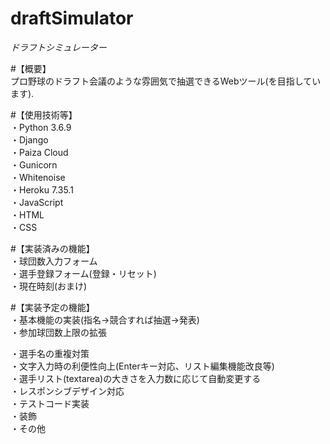 # draftSimulator  
*ドラフトシミュレーター*  

#【概要】  
プロ野球のドラフト会議のような雰囲気で抽選できるWebツール(を目指しています).  

#【使用技術等】  
・Python 3.6.9  
・Django  
・Paiza Cloud  
・Gunicorn  
・Whitenoise  
・Heroku 7.35.1  
・JavaScript  
・HTML  
・CSS  

#【実装済みの機能】  
・球団数入力フォーム  
・選手登録フォーム(登録・リセット)  
・現在時刻(おまけ)  

#【実装予定の機能】  
・基本機能の実装(指名→競合すれば抽選→発表)  
・参加球団数上限の拡張  

・選手名の重複対策  
・文字入力時の利便性向上(Enterキー対応、リスト編集機能改良等)  
・選手リスト(textarea)の大きさを入力数に応じて自動変更する  
・レスポンシブデザイン対応  
・テストコード実装  
・装飾  
・その他  
